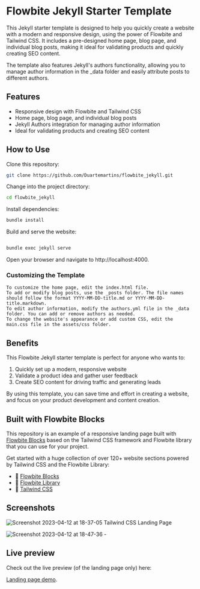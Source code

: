 # Flowbite Jekyll Starter Template

This Jekyll starter template is designed to help you quickly create a website with a modern and responsive design, using the power of Flowbite and Tailwind CSS. It includes a pre-designed home page, blog page, and individual blog posts, making it ideal for validating products and quickly creating SEO content.

The template also features Jekyll's authors functionality, allowing you to manage author information in the \_data folder and easily attribute posts to different authors.

## Features

- Responsive design with Flowbite and Tailwind CSS
- Home page, blog page, and individual blog posts
- Jekyll Authors integration for managing author information
- Ideal for validating products and creating SEO content

## How to Use

Clone this repository:

```bash
git clone https://github.com/Duartemartins/flowbite_jekyll.git
```

Change into the project directory:

```bash
cd flowbite_jekyll
```

Install dependencies:

```bash
bundle install
```

Build and serve the website:

```bash

bundle exec jekyll serve
```

Open your browser and navigate to http://localhost:4000.

### Customizing the Template

    To customize the home page, edit the index.html file.
    To add or modify blog posts, use the _posts folder. The file names should follow the format YYYY-MM-DD-title.md or YYYY-MM-DD-title.markdown.
    To edit author information, modify the authors.yml file in the _data folder. You can add or remove authors as needed.
    To change the website's appearance or add custom CSS, edit the main.css file in the assets/css folder.

## Benefits

This Flowbite Jekyll starter template is perfect for anyone who wants to:

1. Quickly set up a modern, responsive website
2. Validate a product idea and gather user feedback
3. Create SEO content for driving traffic and generating leads

By using this template, you can save time and effort in creating a website, and focus on your product development and content creation.

## Built with Flowbite Blocks

This repository is an example of a responsive landing page built with [Flowbite Blocks](https://flowbite.com/blocks/) based on the Tailwind CSS framework and Flowbite library that you can use for your project.

Get started with a huge collection of over 120+ website sections powered by Tailwind CSS and the Flowbite Library:

- 🔗 [Flowbite Blocks](https://flowbite.com/blocks/)
- 🔗 [Flowbite Library](https://flowbite.com/docs/getting-started/introduction/)
- 🔗 [Tailwind CSS](https://tailwindcss.com/)

## Screenshots

![Screenshot 2023-04-12 at 18-37-05 Tailwind CSS Landing Page](https://user-images.githubusercontent.com/15674069/231555499-fe199fc8-d014-4fc3-8b66-fcf791dc2bd2.png)

![Screenshot 2023-04-12 at 18-47-36 -](https://user-images.githubusercontent.com/15674069/231555619-d749e1df-df60-4b4d-8410-a9bf888365eb.png)

## Live preview

Check out the live preview (of the landing page only) here:

[Landing page demo](https://themesberg.github.io/tailwind-landing-page/).
